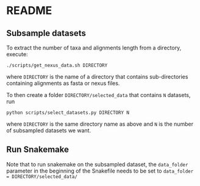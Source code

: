 # README

## Subsample datasets

To extract the number of taxa and alignments length from a directory, execute:

`./scripts/get_nexus_data.sh DIRECTORY`

 where `DIRECTORY` is the name of a directory that contains sub-directories containing alignments as fasta or nexus files.

 To then create a folder `DIRECTORY/selected_data` that contains `N` datasets, run

 `python scripts/select_datasets.py DIRECTORY N`

 where `DIRECTORY` is the same directory name as above and `N` is the number of subsampled datasets we want.

 ## Run Snakemake

 Note that to run snakemake on the subsampled dataset, the `data_folder` parameter in the beginning of the Snakefile needs to be set to
 `data_folder = DIRECTORY/selected_data/`